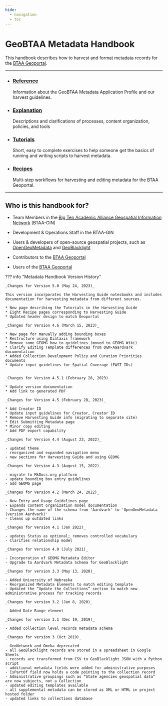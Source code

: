 ```yaml
---
hide:
  - navigation
  - toc
---
```


# GeoBTAA Metadata Handbook
This handbook describes how to harvest and format metadata records for the [BTAA Geoportal](https://geo.btaa.org).

-----
<div class="grid cards" markdown>

- ### [Reference](geobtaa-metadata-application-profile.md)

	Information about the GeoBTAA Metadata Application Profile and our harvest guidelines.

- ### [Explanation](resource-lifecycle.md)

	Descriptions and clarifications of processes, content organization, policies, and tools
	
</div>

<div class="grid cards" markdown>

- ### [Tutorials](tutorials.md)
	
	Short, easy to complete exercises to help someone get the basics of running and writing scripts to harvest metadata.

- ### [Recipes](recipes/index.md)

	Multi-step workflows for harvesting and editing metadata for the BTAA Geoportal.

</div>

----------

## Who is this handbook for?

* Team Members in the [Big Ten Academic Alliance Geospatial Information Network](http://z.umn.edu/btaagdp) (BTAA-GIN)

* Development & Operations Staff in the BTAA-GIN

* Users & developers of open-source geospatial projects, such as [OpenGeoMetadata](https://opengeometadata.org) and [GeoBlacklight](https://geoblacklight.org)

* Contributors to the  [BTAA Geoportal](https://geo.btaa.org)

* Users of the [BTAA Geoportal](https://geo.btaa.org)


??? info "Metadata Handbook Version History"

	_Changes for Version 5.0 (May 24, 2023)_
	
	This version incorporates the Harvesting Guide notesbooks and includes documentation for harvesting metadata from different sources.
	
	* New page describing the Tutorials in the Harvesting Guide
	* Eight Recipe pages corresponding to Harvesting Guide
	* Updated header design to match Geoportal	 	
	
	_Changes for Version 4.6 (March 15, 2023)_
	
	* New page for manually adding bounding boxes
	* Restructure using Diataxis framework
	* Remove some GEOMG how to guidelines (moved to GEOMG Wiki)
	* Clarify Editing Template differences from OGM-Aaardvark documentation
	* Added Collection Development Policy and Curation Priorities documents
	* Update input guidelines for Spatial Coverage (FAST IDs)
	
	
	_Changes for Version 4.5.1 (February 28, 2023)_
	
	* Update version documentation
	* Add link to generated PDF
	
	_Changes for Version 4.5 (February 28, 2023)_
	
	* Add Creator ID
	* Update input guidelines for Creator, Creator ID
	* Remove Harvesting Guide info (migrating to separate site)
	* Edit Submitting Metadata page
	* Minor copy editing
	* Add PDF export capability
	
	_Changes for Version 4.4 (August 23, 2022)_
	
	- updated theme
	- reorganized and expanded navigation menu
	- new sections for Harvesting Guide and using GEOMG
	
	_Changes for Version 4.3 (August 15, 2022)_
	
	- migrate to MkDocs.org platform
	- update bounding box entry guidelines
	- add GEOMG page
	
	_Changes for Version 4.2 (March 24, 2022)_
	
	- New Entry and Usage Guidelines page
	- Expands content organization model documentation
	- Changes the name of the schema from 'Aardvark' to 'OpenGeoMetadata (version Aardvark)'
	- Cleans up outdated links
	
	_Changes for Version 4.1 (Jan 2022)_
	
	- updates Status as optional; removes controlled vocabulary
	- Clarifies relationship model
	
	_Changes for Version 4.0 (July 2021)_
	
	- Incorporation of GEOMG Metadata Editor
	- Upgrade to Aardvark Metadata Schema for GeoBlacklight
	
	_Changes for version 3.3 (May 13, 2020)_
	
	- Added University of Nebraska
	- Reorganized Metadata Elements to match editing template
	- Updated the “Update the Collections” section to match new administrative process for tracking records
	
	_Changes for version 3.2 (Jan 8, 2020)_
	
	- Added Date Range element
	
	_Changes for version 3.1 (Dec 19, 2019)_
	
	- Added collection level records metadata schema
	
	_Changes for version 3 (Oct 2019)_
	
	- GeoNetwork and Omeka deprecated
	- all GeoBlacklight records are stored in a spreadsheet in Google Sheets
	- records are transformed from CSV to GeoBlacklight JSON with a Python script
	- additional metadata fields were added for administrative purposes
	- IsPartOf field now holds a code pointing to the collection record
	- Administrative groupings such as “State agencies geospatial data” are now subjects, not a Collection
	- updated editing templates available
	- all supplemental metadata can be stored as XML or HTML in project hosted folder
	- updated links to collections database 



<!--
## Credits

Handbook prepared by:

- Karen Majewicz, Geospatial Product Manager
- Ziying (Gene) Cheng - Graduate Research Assistant-->
